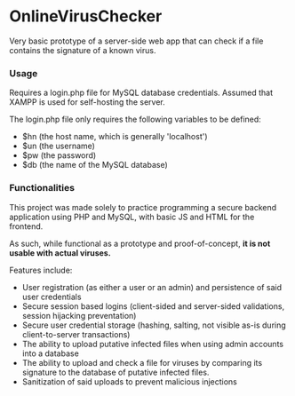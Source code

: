 # OnlineVirusChecker
Very basic prototype of a server-side web app that can check if a file contains the signature of a known virus. 

### Usage
Requires a login.php file for MySQL database credentials. Assumed that XAMPP is used for self-hosting the server.

The login.php file only requires the following variables to be defined:
* $hn (the host name, which is generally 'localhost')
* $un (the username)
* $pw (the password)
* $db (the name of the MySQL database)

### Functionalities
This project was made solely to practice programming a secure backend application using PHP and MySQL, with basic JS and HTML for the frontend.

As such, while functional as a prototype and proof-of-concept, **it is not usable with actual viruses.**

Features include:
* User registration (as either a user or an admin) and persistence of said user credentials
* Secure session based logins (client-sided and server-sided validations, session hijacking preventation)
* Secure user credential storage (hashing, salting, not visible as-is during client-to-server transactions)
* The ability to upload putative infected files when using admin accounts into a database
* The ability to upload and check a file for viruses by comparing its signature to the database of putative infected files.
* Sanitization of said uploads to prevent malicious injections

